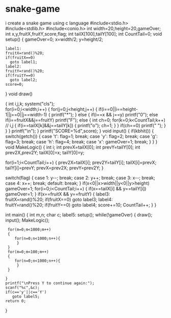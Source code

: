 # snake-game
i create a snake game using c language
#include<stdio.h>
#include<stdlib.h>
#include<conio.h>
int width=20,height=20,gameOver;
int x,y,fruitX,fruitY,score,flag;
int tailX[100],tailY[100];
int CountTail=0;
void setup()
{
    gameOver=0;
    x=width/2;
    y=height/2;
    
    label1:   
    fruitX=rand()%20;
    if(fruitX==0)
      goto label1;
    label2:   
    fruitY=rand()%20;
    if(fruitY==0)
      goto label2;
    score=0;
}
void draw()

{
    int i,j,k;
    system("cls");  
    for(i=0;i<width;i++)
    {
      for(j=0;j<height;j++)
      {
        if(i==0||i==height-1||j==0||j==width-1)
        {
           printf("*");
        }
        else
        {
            if(i==x && j==y)
             printf("0");
            else if(i==fruitX&&j==fruitY)
             printf("F");
            else
            {
            	int ch=0;
              for(k=0;k<CountTail;k++)  // i,j
              {
            	if(i==tailX[k]&&j==tailY[k])
            	{
            		printf("o");
            		ch=1;
				}
			  }
			  if(ch==0)
		      printf(" ");
			}
        }
      }
      printf("\n");
    }
    printf("SCORE=%d",score);
}
void input()
{
    if(kbhit())
    {
      switch(getch())
      {
        case 't':
             flag=1;
             break;
        case 'y':
             flag=2;
             break;
        case 'g':
             flag=3;
             break;
        case 'h':
             flag=4;
             break;
        case 'x':
             gameOver=1;
             break;
        }
    }
}
void MakeLogic()
{
   int i;
   int prevX=tailX[0];
   int prevY=tailY[0];
   int prev2X,prev2Y;
   tailX[0]=x;
   tailY[0]=y;
   
   for(i=1;i<CountTail;i++)	
   { 
   	 prev2X=tailX[i];
     prev2Y=tailY[i];
     tailX[i]=prevX;
     tailY[i]=prevY;
     prevX=prev2X;
     prevY=prev2Y;
   }
   
   switch(flag)
   {
    case 1:
        y--;
        break;
    case 2:
        y++;
        break;
    case 3:
        x--;
        break;
    case 4:
        x++;
        break;
    default:
        break;
   }
   if(x<0||x>width||y<0||y>height)
     gameOver=1;
    for(i=0;i<CountTail;i++)
    {
    	if(x==tailX[i] && y==tailY[i])
    	   gameOver=1;
	}
   if(x==fruitX && y==fruitY)
   {
   	label3:   
    fruitX=rand()%20;
    if(fruitX==0)
      goto label3;
    label4:   
    fruitY=rand()%20;
    if(fruitY==0)
      goto label4;
      score+=10;
      CountTail++;
   }
}

int main()
{
	int m,n;
	char c;
	label5:
    setup();
    while(!gameOver)
    {
     draw();
     input();
     MakeLogic();
     
     for(m=0;m<1000;m++)
     {
     	for(n=0;n<1000;n++){
		 }
	 }
	 for(m=0;m<100;m++)
     {
     	for(n=0;n<1000;n++){
		 }
	 }
	  
    }
    printf("\nPress Y to continue again:");
    scanf("%c",&c);
    if(c=='y'||c=='Y')
       goto label5;
    return 0;
    
}    





